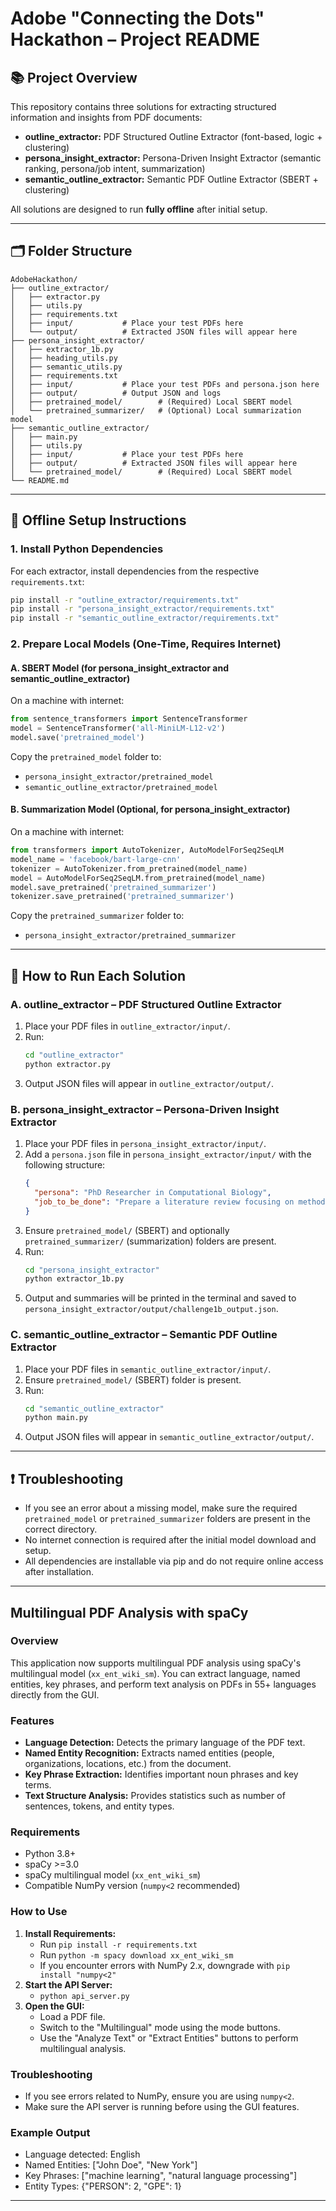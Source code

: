 # Adobe "Connecting the Dots" Hackathon – Project README

## 📚 Project Overview
This repository contains three solutions for extracting structured information and insights from PDF documents:

- **outline_extractor:** PDF Structured Outline Extractor (font-based, logic + clustering)
- **persona_insight_extractor:** Persona-Driven Insight Extractor (semantic ranking, persona/job intent, summarization)
- **semantic_outline_extractor:** Semantic PDF Outline Extractor (SBERT + clustering)

All solutions are designed to run **fully offline** after initial setup.

---

## 🗂️ Folder Structure
```
AdobeHackathon/
├── outline_extractor/
│   ├── extractor.py
│   ├── utils.py
│   ├── requirements.txt
│   ├── input/           # Place your test PDFs here
│   └── output/          # Extracted JSON files will appear here
├── persona_insight_extractor/
│   ├── extractor_1b.py
│   ├── heading_utils.py
│   ├── semantic_utils.py
│   ├── requirements.txt
│   ├── input/           # Place your test PDFs and persona.json here
│   ├── output/          # Output JSON and logs
│   ├── pretrained_model/        # (Required) Local SBERT model
│   └── pretrained_summarizer/   # (Optional) Local summarization model
├── semantic_outline_extractor/
│   ├── main.py
│   ├── utils.py
│   ├── input/           # Place your test PDFs here
│   ├── output/          # Extracted JSON files will appear here
│   └── pretrained_model/        # (Required) Local SBERT model
└── README.md
```

---

## 🚫 Offline Setup Instructions

### 1. **Install Python Dependencies**
For each extractor, install dependencies from the respective `requirements.txt`:
```bash
pip install -r "outline_extractor/requirements.txt"
pip install -r "persona_insight_extractor/requirements.txt"
pip install -r "semantic_outline_extractor/requirements.txt"
```

### 2. **Prepare Local Models (One-Time, Requires Internet)**
#### **A. SBERT Model (for persona_insight_extractor and semantic_outline_extractor)**
On a machine with internet:
```python
from sentence_transformers import SentenceTransformer
model = SentenceTransformer('all-MiniLM-L12-v2')
model.save('pretrained_model')
```
Copy the `pretrained_model` folder to:
- `persona_insight_extractor/pretrained_model`
- `semantic_outline_extractor/pretrained_model`

#### **B. Summarization Model (Optional, for persona_insight_extractor)**
On a machine with internet:
```python
from transformers import AutoTokenizer, AutoModelForSeq2SeqLM
model_name = 'facebook/bart-large-cnn'
tokenizer = AutoTokenizer.from_pretrained(model_name)
model = AutoModelForSeq2SeqLM.from_pretrained(model_name)
model.save_pretrained('pretrained_summarizer')
tokenizer.save_pretrained('pretrained_summarizer')
```
Copy the `pretrained_summarizer` folder to:
- `persona_insight_extractor/pretrained_summarizer`

---

## 🏃 How to Run Each Solution

### **A. outline_extractor – PDF Structured Outline Extractor**
1. Place your PDF files in `outline_extractor/input/`.
2. Run:
   ```bash
   cd "outline_extractor"
   python extractor.py
   ```
3. Output JSON files will appear in `outline_extractor/output/`.

### **B. persona_insight_extractor – Persona-Driven Insight Extractor**
1. Place your PDF files in `persona_insight_extractor/input/`.
2. Add a `persona.json` file in `persona_insight_extractor/input/` with the following structure:
   ```json
   {
     "persona": "PhD Researcher in Computational Biology",
     "job_to_be_done": "Prepare a literature review focusing on methodologies, datasets, and performance benchmarks"
   }
   ```
3. Ensure `pretrained_model/` (SBERT) and optionally `pretrained_summarizer/` (summarization) folders are present.
4. Run:
   ```bash
   cd "persona_insight_extractor"
   python extractor_1b.py
   ```
5. Output and summaries will be printed in the terminal and saved to `persona_insight_extractor/output/challenge1b_output.json`.

### **C. semantic_outline_extractor – Semantic PDF Outline Extractor**
1. Place your PDF files in `semantic_outline_extractor/input/`.
2. Ensure `pretrained_model/` (SBERT) folder is present.
3. Run:
   ```bash
   cd "semantic_outline_extractor"
   python main.py
   ```
4. Output JSON files will appear in `semantic_outline_extractor/output/`.

---

## ❗ Troubleshooting
- If you see an error about a missing model, make sure the required `pretrained_model` or `pretrained_summarizer` folders are present in the correct directory.
- No internet connection is required after the initial model download and setup.
- All dependencies are installable via pip and do not require online access after installation.

---

## Multilingual PDF Analysis with spaCy

### Overview
This application now supports multilingual PDF analysis using spaCy's multilingual model (`xx_ent_wiki_sm`). You can extract language, named entities, key phrases, and perform text analysis on PDFs in 55+ languages directly from the GUI.

### Features
- **Language Detection:** Detects the primary language of the PDF text.
- **Named Entity Recognition:** Extracts named entities (people, organizations, locations, etc.) from the document.
- **Key Phrase Extraction:** Identifies important noun phrases and key terms.
- **Text Structure Analysis:** Provides statistics such as number of sentences, tokens, and entity types.

### Requirements
- Python 3.8+
- spaCy >=3.0
- spaCy multilingual model (`xx_ent_wiki_sm`)
- Compatible NumPy version (`numpy<2` recommended)

### How to Use
1. **Install Requirements:**
   - Run `pip install -r requirements.txt`
   - Run `python -m spacy download xx_ent_wiki_sm`
   - If you encounter errors with NumPy 2.x, downgrade with `pip install "numpy<2"`
2. **Start the API Server:**
   - `python api_server.py`
3. **Open the GUI:**
   - Load a PDF file.
   - Switch to the "Multilingual" mode using the mode buttons.
   - Use the "Analyze Text" or "Extract Entities" buttons to perform multilingual analysis.

### Troubleshooting
- If you see errors related to NumPy, ensure you are using `numpy<2`.
- Make sure the API server is running before using the GUI features.

### Example Output
- Language detected: English
- Named Entities: ["John Doe", "New York"]
- Key Phrases: ["machine learning", "natural language processing"]
- Entity Types: {"PERSON": 2, "GPE": 1}

---
